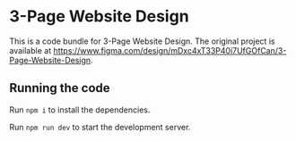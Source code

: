 
  # 3-Page Website Design

  This is a code bundle for 3-Page Website Design. The original project is available at https://www.figma.com/design/mDxc4xT33P40i7UfGOfCan/3-Page-Website-Design.

  ## Running the code

  Run `npm i` to install the dependencies.

  Run `npm run dev` to start the development server.
  